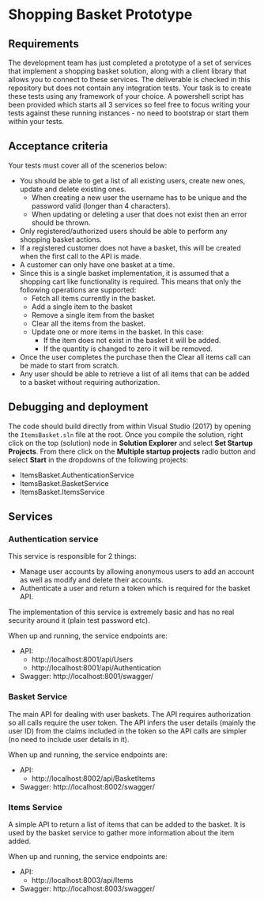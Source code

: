 # Shopping Basket Prototype #

## Requirements ##

The development team has just completed a prototype of a set of services that implement a shopping basket solution, along with a client library that allows you to connect to these services. The deliverable is checked in this repository but does not contain any integration tests. Your task is to create these tests using any framework of your choice. A powershell script has been provided which starts all 3 services so feel free to focus writing your tests against these running instances - no need to bootstrap or start them within your tests.

## Acceptance criteria ##

Your tests must cover all of the scenerios below:

* You should be able to get a list of all existing users, create new ones, update and delete existing ones.
	* When creating a new user the username has to be unique and the password valid (longer than 4 characters).
	* When updating or deleting a user that does not exist then an error should be thrown.
* Only registered/authorized users should be able to perform any shopping basket actions.
* If a registered customer does not have a basket, this will be created when the first call to the API is made.
* A customer can only have one basket at a time. 
* Since this is a single basket implementation, it is assumed that a shopping cart like functionality is required. This means that only the following operations are supported:
	* Fetch all items currently in the basket.
	* Add a single item to the basket 
	* Remove a single item from the basket 
	* Clear all the items from the basket.
	* Update one or more items in the basket. In this case:
		* If the item does not exist in the basket it will be added.
		* If the quantity is changed to zero it will be removed.
* Once the user completes the purchase then the Clear all items call can be made to start from scratch.
* Any user should be able to retrieve a list of all items that can be added to a basket without requiring authorization.

## Debugging and deployment ##

The code should build directly from within Visual Studio (2017) by opening the `ItemsBasket.sln` file at the root. Once you compile the solution, right click on the top (solution) node in **Solution Explorer** and select **Set Startup Projects**. From there click on the **Multiple startup projects** radio button and select **Start** in the dropdowns of the following projects:

* ItemsBasket.AuthenticationService
* ItemsBasket.BasketService
* ItemsBasket.ItemsService

## Services ##

### Authentication service ###

This service is responsible for 2 things:

* Manage user accounts by allowing anonymous users to add an account as well as modify and delete their accounts.
* Authenticate a user and return a token which is required for the basket API.

The implementation of this service is extremely basic and has no real security around it (plain test password etc).

When up and running, the service endpoints are:

* API: 
	* http://localhost:8001/api/Users
	* http://localhost:8001/api/Authentication
* Swagger: http://localhost:8001/swagger/

### Basket Service ###

The main API for dealing with user baskets. The API requires authorization so all calls require the user token. The API infers the user details (mainly the user ID) from the claims included in the token so the API calls are simpler (no need to include user details in it).

When up and running, the service endpoints are:

* API: 
	* http://localhost:8002/api/BasketItems
* Swagger: http://localhost:8002/swagger/

### Items Service ###

A simple API to return a list of items that can be added to the basket. It is used by the basket service to gather more information about the item added.

When up and running, the service endpoints are:

* API: 
	* http://localhost:8003/api/Items
* Swagger: http://localhost:8003/swagger/